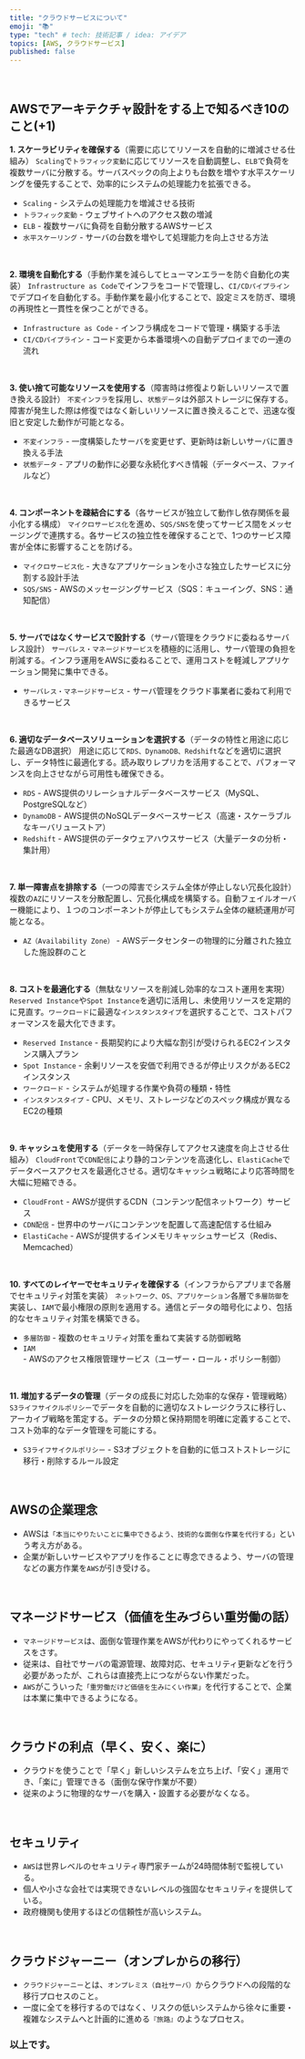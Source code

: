 ```yaml
---
title: "クラウドサービスについて"
emoji: "📚"
type: "tech" # tech: 技術記事 / idea: アイデア
topics: [AWS, クラウドサービス]
published: false
---
```







<br>







## AWSでアーキテクチャ設計をする上で知るべき10のこと(+1)

**1. スケーラビリティを確保する**（需要に応じてリソースを自動的に増減させる仕組み）
`Scaling`で`トラフィック変動`に応じてリソースを自動調整し、`ELB`で負荷を複数サーバに分散する。サーバスペックの向上よりも台数を増やす水平スケーリングを優先することで、効率的にシステムの処理能力を拡張できる。

- `Scaling` - システムの処理能力を増減させる技術
- `トラフィック変動` - ウェブサイトへのアクセス数の増減
- `ELB` - 複数サーバに負荷を自動分散するAWSサービス
- `水平スケーリング` - サーバの台数を増やして処理能力を向上させる方法

<br>

**2. 環境を自動化する**（手動作業を減らしてヒューマンエラーを防ぐ自動化の実装）
`Infrastructure as Code`でインフラをコードで管理し、`CI/CDパイプライン`でデプロイを自動化する。手動作業を最小化することで、設定ミスを防ぎ、環境の再現性と一貫性を保つことができる。

- `Infrastructure as Code` - インフラ構成をコードで管理・構築する手法
- `CI/CDパイプライン` - コード変更から本番環境への自動デプロイまでの一連の流れ

<br>

**3. 使い捨て可能なリソースを使用する**（障害時は修復より新しいリソースで置き換える設計）
`不変インフラ`を採用し、`状態データ`は外部ストレージに保存する。障害が発生した際は修復ではなく新しいリソースに置き換えることで、迅速な復旧と安定した動作が可能となる。

- `不変インフラ` - 一度構築したサーバを変更せず、更新時は新しいサーバに置き換える手法
- `状態データ` - アプリの動作に必要な永続化すべき情報（データベース、ファイルなど）

<br>

**4. コンポーネントを疎結合にする**（各サービスが独立して動作し依存関係を最小化する構成）
`マイクロサービス化`を進め、`SQS/SNS`を使ってサービス間をメッセージングで連携する。各サービスの独立性を確保することで、1つのサービス障害が全体に影響することを防げる。

- `マイクロサービス化` - 大きなアプリケーションを小さな独立したサービスに分割する設計手法
- `SQS/SNS` - AWSのメッセージングサービス（SQS：キューイング、SNS：通知配信）

<br>

**5. サーバではなくサービスで設計する**（サーバ管理をクラウドに委ねるサーバレス設計）
`サーバレス・マネージドサービス`を積極的に活用し、サーバ管理の負担を削減する。インフラ運用をAWSに委ねることで、運用コストを軽減しアプリケーション開発に集中できる。

- `サーバレス・マネージドサービス` - サーバ管理をクラウド事業者に委ねて利用できるサービス

<br>

**6. 適切なデータベースソリューションを選択する**（データの特性と用途に応じた最適なDB選択）
用途に応じて`RDS、DynamoDB、Redshift`などを適切に選択し、データ特性に最適化する。読み取りレプリカを活用することで、パフォーマンスを向上させながら可用性も確保できる。

- `RDS` - AWS提供のリレーショナルデータベースサービス（MySQL、PostgreSQLなど）
- `DynamoDB` - AWS提供のNoSQLデータベースサービス（高速・スケーラブルなキーバリューストア）
- `Redshift` - AWS提供のデータウェアハウスサービス（大量データの分析・集計用）

<br>

**7. 単一障害点を排除する**（一つの障害でシステム全体が停止しない冗長化設計）
複数の`AZ`にリソースを分散配置し、冗長化構成を構築する。自動フェイルオーバー機能により、１つのコンポーネントが停止してもシステム全体の継続運用が可能となる。

- `AZ（Availability Zone）` - AWSデータセンターの物理的に分離された独立した施設群のこと

<br>

**8. コストを最適化する**（無駄なリソースを削減し効率的なコスト運用を実現）
`Reserved Instance`や`Spot Instance`を適切に活用し、未使用リソースを定期的に見直す。`ワークロード`に最適な`インスタンスタイプ`を選択することで、コストパフォーマンスを最大化できます。

- `Reserved Instance` - 長期契約により大幅な割引が受けられるEC2インスタンス購入プラン
- `Spot Instance` - 余剰リソースを安価で利用できるが停止リスクがあるEC2インスタンス
- `ワークロード` - システムが処理する作業や負荷の種類・特性
- `インスタンスタイプ` - CPU、メモリ、ストレージなどのスペック構成が異なるEC2の種類

<br>

**9. キャッシュを使用する**（データを一時保存してアクセス速度を向上させる仕組み）
`CloudFront`で`CDN配信`により静的コンテンツを高速化し、`ElastiCache`でデータベースアクセスを最適化させる。適切なキャッシュ戦略により応答時間を大幅に短縮できる。

- `CloudFront` - AWSが提供するCDN（コンテンツ配信ネットワーク）サービス
- `CDN配信` - 世界中のサーバにコンテンツを配置して高速配信する仕組み
- `ElastiCache` - AWSが提供するインメモリキャッシュサービス（Redis、Memcached）

<br>

**10. すべてのレイヤーでセキュリティを確保する**（インフラからアプリまで各層でセキュリティ対策を実装）
`ネットワーク、OS、アプリケーション`各層で`多層防御`を実装し、`IAM`で最小権限の原則を適用する。通信とデータの暗号化により、包括的なセキュリティ対策を構築できる。

- `多層防御` - 複数のセキュリティ対策を重ねて実装する防御戦略
- `IAM` - AWSのアクセス権限管理サービス（ユーザー・ロール・ポリシー制御）

<br>

**11. 増加するデータの管理**（データの成長に対応した効率的な保存・管理戦略）
`S3ライフサイクルポリシー`でデータを自動的に適切なストレージクラスに移行し、アーカイブ戦略を策定する。データの分類と保持期間を明確に定義することで、コスト効率的なデータ管理を可能にする。

- `S3ライフサイクルポリシー` - S3オブジェクトを自動的に低コストストレージに移行・削除するルール設定




<br>



## AWSの企業理念
- AWSは`「本当にやりたいことに集中できるよう、技術的な面倒な作業を代行する」`という考え方がある。
- 企業が新しいサービスやアプリを作ることに専念できるよう、サーバの管理などの裏方作業を`AWS`が引き受ける。

<br>

## マネージドサービス（価値を生みづらい重労働の話）
- `マネージドサービス`は、面倒な管理作業をAWSが代わりにやってくれるサービスをさす。
- 従来は、自社でサーバの電源管理、故障対応、セキュリティ更新などを行う必要があったが、これらは直接売上につながらない作業だった。
- `AWS`がこういった`「重労働だけど価値を生みにくい作業」`を代行することで、企業は本業に集中できるようになる。

<br>

## クラウドの利点（早く、安く、楽に）
- クラウドを使うことで「早く」新しいシステムを立ち上げ、「安く」運用でき、「楽に」管理できる（面倒な保守作業が不要）
- 従来のように物理的なサーバを購入・設置する必要がなくなる。

<br>

## セキュリティ
- `AWS`は世界レベルのセキュリティ専門家チームが24時間体制で監視している。
- 個人や小さな会社では実現できないレベルの強固なセキュリティを提供している。
- 政府機関も使用するほどの信頼性が高いシステム。

<br>

## クラウドジャーニー（オンプレからの移行）
- `クラウドジャーニー`とは、`オンプレミス（自社サーバ）`からクラウドへの段階的な移行プロセスのこと。
- 一度に全てを移行するのではなく、リスクの低いシステムから徐々に重要・複雑なシステムへと計画的に進める`『旅路』`のようなプロセス。




### 以上です。

<br>
<br>
<br>